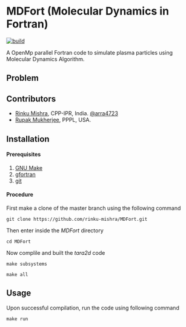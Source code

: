 # MDFort (Molecular Dynamics in Fortran)

[![build](https://github.com/rinku-mishra/MDFort/actions/workflows/main.yml/badge.svg)](https://github.com/rinku-mishra/MDFort/actions/workflows/main.yml)

A OpenMp parallel Fortran code to simulate plasma particles using Molecular Dynamics Algorithm.

## Problem
<!--Rayleigh Problem = gas between 2 plates ([Alexander & Garcia, 1997](https://doi.org/10.1063/1.168619)) -->

## Contributors
- [Rinku Mishra](https://github.com/rinku-mishra), CPP-IPR, India. [@arra4723](https://twitter.com/arra4723)
- [Rupak Mukherjee](https://github.com/RupakMukherjee), PPPL, USA.

Installation
------------
#### Prerequisites
1. [GNU Make](https://www.gnu.org/software/make/)
2. [gfortran](https://gcc.gnu.org/fortran/)
3. [git](https://git-scm.com/)

#### Procedure
First make a clone of the master branch using the following command
```shell
git clone https://github.com/rinku-mishra/MDFort.git
```
Then enter inside the *MDFort* directory
```shell
cd MDFort
```
Now complile and built the *tara2d* code
```shell
make subsystems
``` 

```shell
make all
``` 
Usage
-----
Upon successful compilation, run the code using following command
```shell
make run
```
